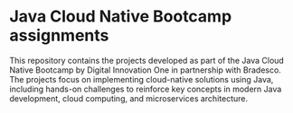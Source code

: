 # Java Cloud Native Bootcamp assignments

This repository contains the projects developed as part of the Java Cloud Native Bootcamp by Digital Innovation One in partnership with Bradesco. The projects focus on implementing cloud-native solutions using Java, including hands-on challenges to reinforce key concepts in modern Java development, cloud computing, and microservices architecture.
